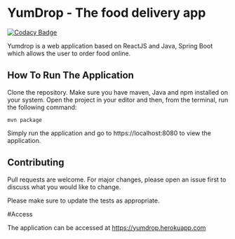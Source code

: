 # YumDrop - The food delivery app
[![Codacy Badge](https://api.codacy.com/project/badge/Grade/56e5604e125f43729ee930f410b338dc)](https://www.codacy.com/manual/aksrajvanshi/YumDrop?utm_source=github.com&amp;utm_medium=referral&amp;utm_content=aksrajvanshi/YumDrop&amp;utm_campaign=Badge_Grade)

Yumdrop is a web application based on ReactJS and Java, Spring Boot which allows the user to order food online.

## How To Run The Application

Clone the repository. Make sure you have maven, Java and npm installed on your system. Open the project in your editor and then, from the terminal, run the following command:

```terminal
mvn package
```

Simply run the application and go to https://localhost:8080 to view the application.

## Contributing
Pull requests are welcome. For major changes, please open an issue first to discuss what you would like to change.

Please make sure to update the tests as appropriate.

#Access

The application can be accessed at https://yumdrop.herokuapp.com